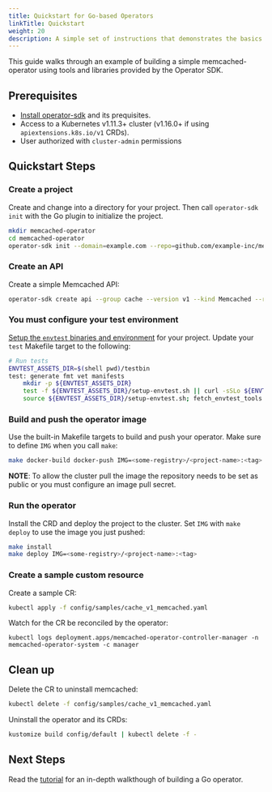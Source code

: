 ```yaml
---
title: Quickstart for Go-based Operators
linkTitle: Quickstart
weight: 20
description: A simple set of instructions that demonstrates the basics of setting up and running Go-based operator.
---
```


This guide walks through an example of building a simple memcached-operator using tools and libraries provided by the Operator SDK.

## Prerequisites

- [Install operator-sdk][operator_install] and its prequisites.
- Access to a Kubernetes v1.11.3+ cluster (v1.16.0+ if using `apiextensions.k8s.io/v1` CRDs).
- User authorized with `cluster-admin` permissions

## Quickstart Steps

### Create a project

Create and change into a directory for your project. Then call `operator-sdk init`
with the Go plugin to initialize the project. 
 
```sh
mkdir memcached-operator
cd memcached-operator
operator-sdk init --domain=example.com --repo=github.com/example-inc/memcached-operator
```

### Create an API

Create a simple Memcached API:

```sh
operator-sdk create api --group cache --version v1 --kind Memcached --resource=true --controller=true
```

### You must configure your test environment

[Setup the `envtest` binaries and environment][envtest-setup] for your project.
Update your `test` Makefile target to the following:

```sh
# Run tests
ENVTEST_ASSETS_DIR=$(shell pwd)/testbin
test: generate fmt vet manifests
	mkdir -p ${ENVTEST_ASSETS_DIR}
	test -f ${ENVTEST_ASSETS_DIR}/setup-envtest.sh || curl -sSLo ${ENVTEST_ASSETS_DIR}/setup-envtest.sh https://raw.githubusercontent.com/kubernetes-sigs/controller-runtime/master/hack/setup-envtest.sh
	source ${ENVTEST_ASSETS_DIR}/setup-envtest.sh; fetch_envtest_tools $(ENVTEST_ASSETS_DIR); setup_envtest_env $(ENVTEST_ASSETS_DIR); go test ./... -coverprofile cover.out
```

### Build and push the operator image

Use the built-in Makefile targets to build and push your operator. Make
sure to define `IMG` when you call `make`:

```sh
make docker-build docker-push IMG=<some-registry>/<project-name>:<tag>
```

**NOTE**: To allow the cluster pull the image the repository needs to be
          set as public or you must configure an image pull secret.


### Run the operator

Install the CRD and deploy the project to the cluster. Set `IMG` with
`make deploy` to use the image you just pushed:

```sh
make install
make deploy IMG=<some-registry>/<project-name>:<tag>
```

### Create a sample custom resource

Create a sample CR:
```sh
kubectl apply -f config/samples/cache_v1_memcached.yaml 
```

Watch for the CR be reconciled by the operator:
```
kubectl logs deployment.apps/memcached-operator-controller-manager -n memcached-operator-system -c manager
```

## Clean up

Delete the CR to uninstall memcached:
```sh 
kubectl delete -f config/samples/cache_v1_memcached.yaml
```

Uninstall the operator and its CRDs:
```sh
kustomize build config/default | kubectl delete -f -
```

## Next Steps
Read the [tutorial][tutorial] for an in-depth walkthough of building a Go operator.

[go_tool]:https://golang.org/dl/
[docker_tool]:https://docs.docker.com/install/
[kubectl_tool]:https://kubernetes.io/docs/tasks/tools/install-kubectl/
[operator_install]: /docs/installation/install-operator-sdk
[envtest-setup]: /docs/building-operators/golang/references/envtest-setup
[tutorial]: /docs/building-operators/golang/tutorial/ 

